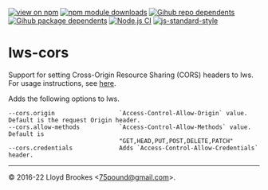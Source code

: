 [![view on npm](https://badgen.net/npm/v/lws-cors)](https://www.npmjs.org/package/lws-cors)
[![npm module downloads](https://badgen.net/npm/dt/lws-cors)](https://www.npmjs.org/package/lws-cors)
[![Gihub repo dependents](https://badgen.net/github/dependents-repo/lwsjs/cors)](https://github.com/lwsjs/cors/network/dependents?dependent_type=REPOSITORY)
[![Gihub package dependents](https://badgen.net/github/dependents-pkg/lwsjs/cors)](https://github.com/lwsjs/cors/network/dependents?dependent_type=PACKAGE)
[![Node.js CI](https://github.com/lwsjs/cors/actions/workflows/node.js.yml/badge.svg)](https://github.com/lwsjs/cors/actions/workflows/node.js.yml)
[![js-standard-style](https://img.shields.io/badge/code%20style-standard-brightgreen.svg)](https://github.com/feross/standard)

# lws-cors

Support for setting Cross-Origin Resource Sharing (CORS) headers to lws. For usage instructions, see [here](https://github.com/lwsjs/local-web-server/wiki/How-to-configure-Cross-Origin-Resource-Sharing-(CORS)).

Adds the following options to lws.

```
--cors.origin                  `Access-Control-Allow-Origin` value. Default is the request Origin header.
--cors.allow-methods           `Access-Control-Allow-Methods` value. Default is
                               "GET,HEAD,PUT,POST,DELETE,PATCH"
--cors.credentials             Adds `Access-Control-Allow-Credentials` header.
```

* * *

&copy; 2016-22 Lloyd Brookes \<75pound@gmail.com\>.
